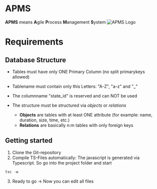 # APMS

**APMS** means **A**gile **P**rocess **M**anagement **S**ystem
![APMS Logo](http://www.bpmspace.com/assets/img/BPMspace_APMS.png)

# Requirements

## Database Structure
- Tables must have only ONE Primary Column (no split primarykeys allowed)
- Tablename must contain only this Letters: "A-Z", "a-z" and "_"
- The columnname "state_id" is reserved and can NOT be used

- The structure must be structured via *objects* or *relations*
  - **Objects** are tables with at least ONE attribute (for example: name, duration, size, time, etc.)
  - **Relations** are basically n:m tables with only foreign keys

## Getting started

1. Clone the Git-repository
2. Compile TS-Files automatically: The javascript is generated via Typescript. So go into the project folder and start
```javascript
tsc -w
```
3. Ready to go -> Now you can edit all files
